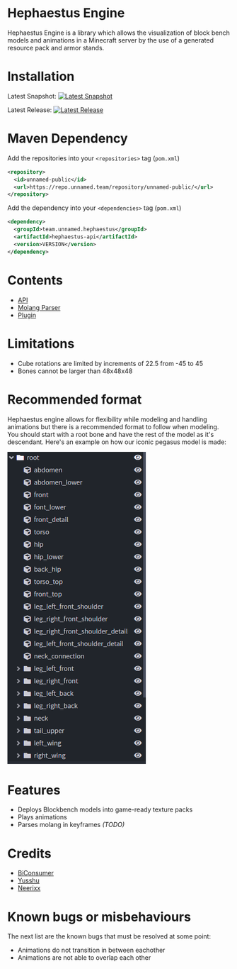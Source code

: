 # Hephaestus Engine
Hephaestus Engine is a library which allows the visualization of block bench models and animations in a Minecraft server by the use of a generated resource pack and armor stands.
# Installation
Latest Snapshot: [![Latest Snapshot](https://img.shields.io/nexus/s/team.unnamed.hephaestus/hephaestus-api.svg?server=https%3A%2F%2Frepo.unnamed.team)](https://repo.unnamed.team/repository/unnamed-snapshots)

Latest Release: [![Latest Release](https://img.shields.io/nexus/r/team.unnamed.hephaestus/hephaestus-api.svg?server=https%3A%2F%2Frepo.unnamed.team)](https://repo.unnamed.team/repository/unnamed-snapshots)
# Maven Dependency
Add the repositories into your  `<repositories>`  tag (`pom.xml`)
```XML
<repository>
  <id>unnamed-public</id>
  <url>https://repo.unnamed.team/repository/unnamed-public/</url>
</repository>
```
Add the dependency into your  `<dependencies>`  tag (`pom.xml`)
```XML
<dependency>
  <groupId>team.unnamed.hephaestus</groupId>
  <artifactId>hephaestus-api</artifactId>
  <version>VERSION</version>
</dependency>
```
# Contents
- [API](https://github.com/unnamed/hephaestus-engine/tree/master/api)
- [Molang Parser](https://github.com/unnamed/hephaestus-engine/tree/master/molang)
- [Plugin](https://github.com/unnamed/hephaestus-engine/tree/master/plugin)
# Limitations
- Cube rotations are limited by increments of 22.5 from -45 to 45
- Bones cannot be larger than 48x48x48
# Recommended format
Hephaestus engine allows for flexibility while modeling and handling animations but there is a recommended format to follow when modeling. You should start with a root bone and have the rest of the model as it's descendant. Here's an example on how our iconic pegasus model is made:

![Pegasus](pegasus-format.png)
# Features
- Deploys Blockbench models into game-ready texture packs
- Plays animations
- Parses molang in keyframes *(TODO)*
# Credits
- [BiConsumer](https://github.com/BiConsumer)
- [Yusshu](https://github.com/yusshu)
- [Neerixx](https://github.com/Neerixx)
# Known bugs or misbehaviours
The next list are the known bugs that must be resolved at some point:
- Animations do not transition in between eachother
- Animations are not able to overlap each other